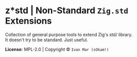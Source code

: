 # z*std | Non-Standard `Zig.std` Extensions
Collection of general purpose tools to extend Zig's std/ library.  
It doesn't try to be standard. Just useful.  

**License**:  MPL-2.0 | Copyright © `Ivan Mar (sOkam!)`

